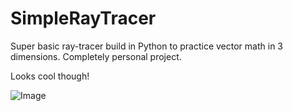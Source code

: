 # SimpleRayTracer

Super basic ray-tracer build in Python to practice vector math in 3 dimensions. Completely personal project.

Looks cool though!

![Image](https://i.imgur.com/9Tl59Qf.png)